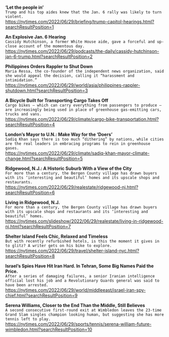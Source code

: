 **‘Let the people in’**\
`Trump and his top aides knew that the Jan. 6 rally was likely to turn violent.`\
https://nytimes.com/2022/06/29/briefing/trump-capitol-hearings.html?searchResultPosition=1

**An Explosive Jan. 6 Hearing**\
`Cassidy Hutchinson, a former White House aide, gave a forceful and up-close account of the momentous day.`\
https://nytimes.com/2022/06/29/podcasts/the-daily/cassidy-hutchinson-jan-6-trump.html?searchResultPosition=2

**Philippines Orders Rappler to Shut Down**\
`Maria Ressa, the co-founder of the independent news organization, said she would appeal the decision, calling it “harassment and intimidation.”`\
https://nytimes.com/2022/06/29/world/asia/philippines-rappler-shutdown.html?searchResultPosition=3

**A Bicycle Built for Transporting Cargo Takes Off**\
`Cargo bikes — which can carry everything from passengers to produce — are increasingly being used in place of greenhouse gas-emitting cars, trucks and vans.`\
https://nytimes.com/2022/06/29/climate/cargo-bike-transportation.html?searchResultPosition=4

**London’s Mayor to U.N.: Make Way for the ‘Doers’**\
`Sadiq Khan says there is too much “dithering” by nations, while cities are the real leaders in embracing programs to rein in greenhouse gases.`\
https://nytimes.com/2022/06/29/climate/sadiq-khan-mayor-climate-change.html?searchResultPosition=5

**Ridgewood, N.J.: A Historic Suburb With a View of the City**\
`For more than a century, the Bergen County village has drawn buyers with its ‘interesting and beautiful’ homes and its upscale shops and restaurants.`\
https://nytimes.com/2022/06/29/realestate/ridgewood-nj.html?searchResultPosition=6

**Living in Ridgewood, N.J.**\
`For more than a century, the Bergen County village has drawn buyers with its upscale shops and restaurants and its ‘interesting and beautiful’ homes.`\
https://nytimes.com/slideshow/2022/06/29/realestate/living-in-ridgewood-nj.html?searchResultPosition=7

**Shelter Island Feels Chic, Relaxed and Timeless**\
`But with recently refurbished hotels, is this the moment it gives in to glitz? A writer gets on his bike to explore.`\
https://nytimes.com/2022/06/29/travel/shelter-island-nyc.html?searchResultPosition=8

**Israel’s Spies Have Hit Iran Hard. In Tehran, Some Big Names Paid the Price.**\
`After a series of damaging failures, a senior Iranian intelligence official lost his job and a Revolutionary Guards general was said to have been arrested.`\
https://nytimes.com/2022/06/29/world/middleeast/israel-iran-spy-chief.html?searchResultPosition=9

**Serena Williams, Closer to the End Than the Middle, Still Believes**\
`A second consecutive first-round exit at Wimbledon leaves the 23-time Grand Slam singles champion looking human, but suggesting she has more tennis left to play.`\
https://nytimes.com/2022/06/29/sports/tennis/serena-william-future-wimbledon.html?searchResultPosition=10

